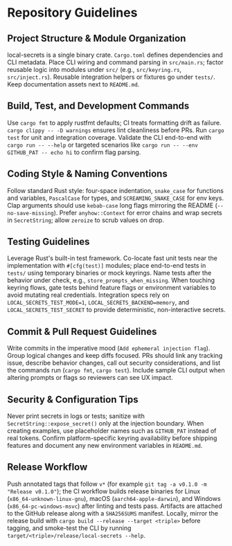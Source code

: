 # Repository Guidelines

## Project Structure & Module Organization
local-secrets is a single binary crate. `Cargo.toml` defines dependencies and CLI metadata. Place CLI wiring and command parsing in `src/main.rs`; factor reusable logic into modules under `src/` (e.g., `src/keyring.rs`, `src/inject.rs`). Reusable integration helpers or fixtures go under `tests/`. Keep documentation assets next to `README.md`.

## Build, Test, and Development Commands
Use `cargo fmt` to apply rustfmt defaults; CI treats formatting drift as failure. `cargo clippy -- -D warnings` ensures lint cleanliness before PRs. Run `cargo test` for unit and integration coverage. Validate the CLI end-to-end with `cargo run -- --help` or targeted scenarios like `cargo run -- --env GITHUB_PAT -- echo hi` to confirm flag parsing.

## Coding Style & Naming Conventions
Follow standard Rust style: four-space indentation, `snake_case` for functions and variables, `PascalCase` for types, and `SCREAMING_SNAKE_CASE` for env keys. Clap arguments should use `kebab-case` long flags mirroring the README (`--no-save-missing`). Prefer `anyhow::Context` for error chains and wrap secrets in `SecretString`; allow `zeroize` to scrub values on drop.

## Testing Guidelines
Leverage Rust's built-in test framework. Co-locate fast unit tests near the implementation with `#[cfg(test)]` modules; place end-to-end tests in `tests/` using temporary binaries or mock keyrings. Name tests after the behavior under check, e.g., `store_prompts_when_missing`. When touching keyring flows, gate tests behind feature flags or environment variables to avoid mutating real credentials. Integration specs rely on `LOCAL_SECRETS_TEST_MODE=1`, `LOCAL_SECRETS_BACKEND=memory`, and `LOCAL_SECRETS_TEST_SECRET` to provide deterministic, non-interactive secrets.

## Commit & Pull Request Guidelines
Write commits in the imperative mood (`Add ephemeral injection flag`). Group logical changes and keep diffs focused. PRs should link any tracking issue, describe behavior changes, call out security considerations, and list the commands run (`cargo fmt`, `cargo test`). Include sample CLI output when altering prompts or flags so reviewers can see UX impact.

## Security & Configuration Tips
Never print secrets in logs or tests; sanitize with `SecretString::expose_secret()` only at the injection boundary. When creating examples, use placeholder names such as `GITHUB_PAT` instead of real tokens. Confirm platform-specific keyring availability before shipping features and document any new environment variables in `README.md`.

## Release Workflow
Push annotated tags that follow `v*` (for example `git tag -a v0.1.0 -m "Release v0.1.0"`); the CI workflow builds release binaries for Linux (`x86_64-unknown-linux-gnu`), macOS (`aarch64-apple-darwin`), and Windows (`x86_64-pc-windows-msvc`) after linting and tests pass. Artifacts are attached to the GitHub release along with a `SHA256SUMS` manifest. Locally, mirror the release build with `cargo build --release --target <triple>` before tagging, and smoke-test the CLI by running `target/<triple>/release/local-secrets --help`.
